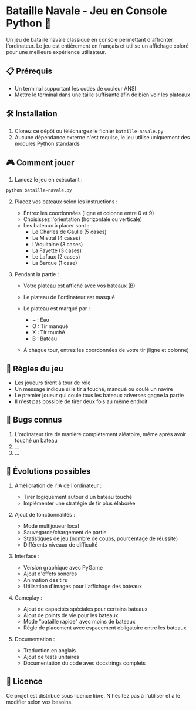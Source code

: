 # Bataille Navale - Jeu en Console Python 🚢

Un jeu de bataille navale classique en console permettant d'affronter l'ordinateur. Le jeu est entièrement en français et utilise un affichage coloré pour une meilleure expérience utilisateur.

## 📋 Prérequis

- Un terminal supportant les codes de couleur ANSI
- Mettre le terminal dans une taille suffisante afin de bien voir les plateaux 

## 🛠️ Installation

1. Clonez ce dépôt ou téléchargez le fichier `bataille-navale.py`
2. Aucune dépendance externe n'est requise, le jeu utilise uniquement des modules Python standards

## 🎮 Comment jouer

1. Lancez le jeu en exécutant :
```bash
python bataille-navale.py
```

2. Placez vos bateaux selon les instructions :
   - Entrez les coordonnées (ligne et colonne entre 0 et 9)
   - Choisissez l'orientation (horizontale ou verticale)
   - Les bateaux à placer sont :
     - Le Charles de Gaulle (5 cases)
     - Le Mistral (4 cases)
     - L'Aquitaine (3 cases)
     - La Fayette (3 cases)
     - Le Lafaux (2 cases)
     - La Barque (1 case)

3. Pendant la partie :
   - Votre plateau est affiché avec vos bateaux (B)
   - Le plateau de l'ordinateur est masqué
   - Le plateau est marqué par :
     - ~ : Eau
     - O : Tir manqué
     - X : Tir touché
     - B : Bateau

   - À chaque tour, entrez les coordonnées de votre tir (ligne et colonne)

## 🎯 Règles du jeu

- Les joueurs tirent à tour de rôle
- Un message indique si le tir a touché, manqué ou coulé un navire
- Le premier joueur qui coule tous les bateaux adverses gagne la partie
- Il n'est pas possible de tirer deux fois au même endroit

## 🐛 Bugs connus

1. L'ordinateur tire de manière complètement aléatoire, même après avoir touché un bateau
2. ...
3. ...

## 🚀 Évolutions possibles

1. Amélioration de l'IA de l'ordinateur :
   - Tirer logiquement autour d'un bateau touché
   - Implémenter une stratégie de tir plus élaborée

2. Ajout de fonctionnalités :
   - Mode multijoueur local
   - Sauvegarde/chargement de partie
   - Statistiques de jeu (nombre de coups, pourcentage de réussite)
   - Différents niveaux de difficulté

3. Interface :
   - Version graphique avec PyGame
   - Ajout d'effets sonores
   - Animation des tirs
   - Utilisation d'images pour l'affichage des bateaux

4. Gameplay :
   - Ajout de capacités spéciales pour certains bateaux
   - Ajout de points de vie pour les bateaux
   - Mode "bataille rapide" avec moins de bateaux
   - Règle de placement avec espacement obligatoire entre les bateaux

5. Documentation :
   - Traduction en anglais
   - Ajout de tests unitaires
   - Documentation du code avec docstrings complets

## 📝 Licence

Ce projet est distribué sous licence libre. N'hésitez pas à l'utiliser et à le modifier selon vos besoins.
